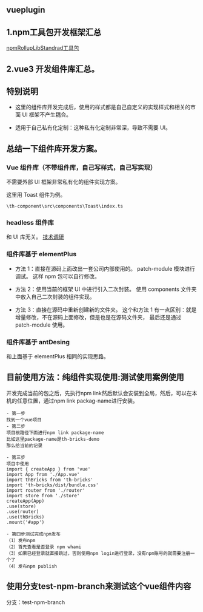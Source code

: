 ## vueplugin


## 1.npm工具包开发框架汇总

[npmRollupLibStandrad工具包](https://gitee.com/front-end-tool-development/npmRollupLibStandrad)


## 2.vue3 开发组件库汇总。

## 特别说明

- 这里的组件库开发完成后，使用的样式都是自己自定义的实现样式和相关的市面 UI 框架不产生耦合。

- 适用于自己私有化定制：这种私有化定制非常深，导致不需要 UI。

## 总结一下组件库开发方案。

### Vue 组件库（不带组件库，自己写样式，自己写实现）

不需要外部 UI 框架非常私有化的组件实现方案。

这里用 Toast 组件为例。

```
\th-component\src\components\Toast\index.ts
```

### headless 组件库

和 UI 库无关。
[技术调研](https://juejin.cn/post/7170302046078238757)

### 组件库基于 elementPlus

- 方法 1：直接在源码上面改出一套公司内部使用的。
  patch-module 模块进行调试。
  这样 npm 包可以自行修改。

- 方法 2：使用当前的框架 UI 中进行引入二次封装。
  使用 components 文件夹中放入自己二次封装的组件实现。

- 方法 3：直接在源码中重新创建新的文件夹。
  这个和方法 1 有一点区别：就是增量修改，不在源码上面修改，但是也是在源码文件夹，
  最后还是通过 patch-module 使用。

### 组件库基于 antDesing

和上面基于 elementPlus 相同的实现思路。



## 目前使用方法：纯组件实现使用:测试使用案例使用
开发完成当前的包之后，先执行npm link然后默认会安装到全局，然后，可以在本机的任意位置，通过npm link packag-name进行安装。
~~~
- 第一步
找到一个vue项目
- 第二步
项目根路径下面进行npm link package-name
比如这里package-name是th-bricks-demo
那么给当前的记录

- 第三步
项目中使用
import { createApp } from 'vue'
import App from './App.vue'
import thBricks from 'th-bricks'
import 'th-bricks/dist/bundle.css'
import router from './router'
import store from './store'
createApp(App)
.use(store)
.use(router)
.use(thBricks)
.mount('#app')

- 第四步测试完成npm发布
（1）发布npm
（2）首先查看是否登录 npm whami
（3）如果已经登录就直接跳过，否则使用npm login进行登录，没有npm账号的就需要注册一个了
（4）发布npm publish

~~~



## 使用分支test-npm-branch来测试这个vue组件内容
分支：test-npm-branch 















